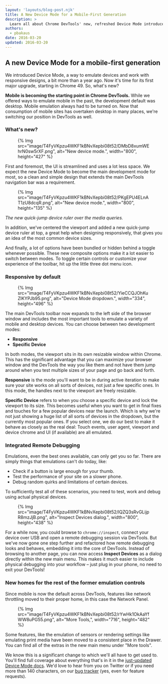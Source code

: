 ```yaml
---
layout: 'layouts/blog-post.njk'
title: A New Device Mode for a Mobile-First Generation
description: >
  Learn all about Chrome DevTools' new, refreshed Device Mode introduced in Chrome 49.
authors:
  - pbakaus
date: 2016-03-20
updated: 2016-03-20
---
```


## A new Device Mode for a mobile-first generation

We introduced Device Mode, a way to emulate devices and work with responsive designs,
a bit more than a year ago. Now it's time for its first major upgrade, starting
in Chrome 49. So, what's new?

**Mobile is becoming the starting point in Chrome DevTools.** While we offered
ways to emulate mobile in the past, the development default was desktop. Mobile
emulation always had to be turned on. Now that consumption of mobile sites has
overtaken desktop in many places, we're switching our position in DevTools as well.

### What's new?

<figure>
{% Img src="image/T4FyVKpzu4WKF1kBNvXepbi08t52/DMbD8xumWEhrN0sw5rXF.png", alt="New device mode.", width="800", height="427" %}
</figure>

First and foremost, the UI is streamlined and uses a lot less space. We expect 
the new Device Mode to become the main development mode for most, so a clean and 
simple design that extends the main DevTools navigation bar was a requirement.

<figure>
{% Img src="image/T4FyVKpzu4WKF1kBNvXepbi08t52/PKgEPU4ELnAT1zU8dcqR.png", alt="New device mode.", width="800", height="135" %}
</figure>

_The new quick-jump device ruler over the media queries._

In addition, we've centered the viewport and added a new quick-jump device ruler 
at top, a great help when designing responsively, that gives you an idea of the 
most common device sizes. 

And finally, a lot of options have been bundled or hidden behind a toggle 
whenever possible. These new composite options make it a lot easier to switch 
between modes. To toggle certain controls or customize your experience of the 
toolbar, hit up the little three dot menu icon.

### Responsive by default

<figure>
{% Img src="image/T4FyVKpzu4WKF1kBNvXepbi08t52/YieCCQJOhKuZlKYPJb95.png", alt="Device Mode dropdown.", width="334", height="496" %}
</figure>

The main DevTools toolbar now expands to the left side of the browser window and 
includes the most important tools to emulate a variety of mobile and desktop 
devices. You can choose between two development modes:

* **Responsive**
* **Specific Device**

In both modes, the viewport sits in its own resizable window within Chrome. This 
has the significant advantage that you can maximize your browser window and the 
DevTools the way you like them and not have them jump around when you test 
multiple sizes of your page and go back and forth.

**Responsive** is the mode you'll want to be in during active iteration to make 
sure your site works on all sorts of devices, not just a few specific ones. In 
this mode, the handles next to the viewport are freely resizable.

**Specific Device** refers to when you choose a specific device and lock the 
viewport to its size. This becomes useful when you want to get in final fixes 
and touches for a few popular devices near the launch. Which is why we're not 
just showing a huge list of all sorts of devices in the dropdown, but the 
currently most popular ones. If you select one, we do our best to make it behave 
as closely as the real deal: Touch events, user agent, viewport and device 
chrome and UI (if available) are all emulated.

### Integrated Remote Debugging

Emulations, even the best ones available, can only get you so far. There are 
simply things that emulations can't do today, like:

* Check if a button is large enough for your thumb.
* Test the performance of your site on a slower phone.
* Debug random quirks and limitations of certain devices.

To sufficiently test all of these scenarios, you need to test, work and debug 
using actual physical devices.

<figure>
{% Img src="image/T4FyVKpzu4WKF1kBNvXepbi08t52/lQZQ3sRvGLijpR8mzJjB.png", alt="Inspect Devices dialog.", width="800", height="438" %}
</figure>

For a while now, you could browse to `chrome://inspect`, connect your device over 
USB and open a remote debugging session via DevTools. But we've now gone one 
step further and refactored how remote debugging looks and behaves, embedding it 
into the core of DevTools. Instead of browsing to another page, you can now 
access **Inspect Devices** as a dialog directly within the new main menu. This 
makes it much easier to include physical debugging into your workflow – just 
plug in your phone, no need to exit your DevTools!

### New homes for the rest of the former emulation controls

Since mobile is now the default across DevTools, features like network 
throttling moved to their proper home, in this case the Network Panel.

<figure>
{% Img src="image/T4FyVKpzu4WKF1kBNvXepbi08t52/rYwHk1OkAaYfWW8uPG55.png", alt="More Tools,", width="716", height="482" %}
</figure>

Some features, like the emulation of sensors or rendering settings like 
emulating print media have been moved to a consistent place in the Drawer. You can find all of the extras in the new main menu under "More tools".

We know this is a significant change to which we'll all have to get used to.
You'll find full coverage about everything that's in it in the
[just-updated Device Mode docs](https://developers.google.com/web/tools/chrome-devtools/device-mode/).
We'd love to hear from you on Twitter or if you need more than 140 characters,
on our [bug tracker](https://crbug.com/new) (yes, even for feature requests).

